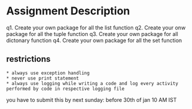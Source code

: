 # Assignment Description

q1. Create your own package for all the list function
q2. Create your onw package for all the tuple function
q3. Create your own package for all dictonary function
q4. Create your own package for all the set function

## restrictions
    * always use exception handling
    * never use print statement
    * always use logging while writing a code and log every activity performed by code in respective logging file

you have to submit this by next sunday: before 30th of jan 10 AM IST